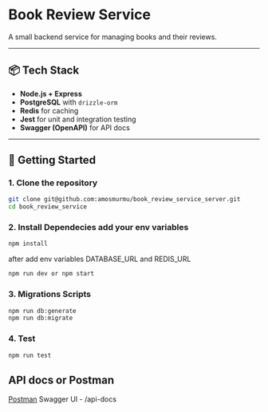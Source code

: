 # Book Review Service

A small backend service for managing books and their reviews.

---

## 📦 Tech Stack

- **Node.js + Express**
- **PostgreSQL** with `drizzle-orm`
- **Redis** for caching
- **Jest** for unit and integration testing
- **Swagger (OpenAPI)** for API docs

---

## 🚀 Getting Started

### 1. Clone the repository

```bash
git clone git@github.com:amosmurmu/book_review_service_server.git
cd book_review_service
```

### 2. Install Dependecies add your env variables

```bash
npm install
```

after add env variables DATABASE_URL and REDIS_URL

```bash
npm run dev or npm start
```

### 3. Migrations Scripts

```bash
npm run db:generate
npm run db:migrate
```

### 4. Test

```bash
npm run test
```

## API docs or Postman

[Postman](https://shorturl.at/5XHV5)
Swagger UI - /api-docs
